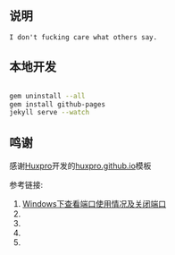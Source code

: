 
## 说明
    I don't fucking care what others say.


## 本地开发

```bash

gem uninstall --all
gem install github-pages
jekyll serve --watch
```

## 鸣谢
感谢[Huxpro](https://github.com/Huxpro)开发的[huxpro.github.io](https://github.com/Huxpro/huxpro.github.io)模板


参考链接:
1. [Windows下查看端口使用情况及关闭端口](https://www.jianshu.com/p/121301a82900)
1. []()
1. []()
1. []()
1. []()